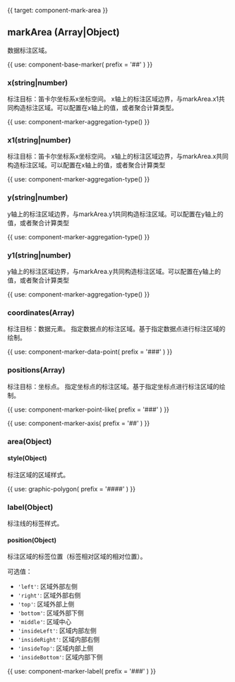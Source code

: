 {{ target: component-mark-area }}

## markArea (Array|Object)

数据标注区域。

{{ use: component-base-marker(
  prefix = '##'
) }}

### x(string|number)

标注目标：笛卡尔坐标系x坐标空间。
x轴上的标注区域边界，与markArea.x1共同构造标注区域。可以配置在x轴上的值，或者聚合计算类型。

{{ use: component-marker-aggregation-type() }}


### x1(string|number)

标注目标：笛卡尔坐标系x坐标空间。
x轴上的标注区域边界，与markArea.x共同构造标注区域。可以配置在x轴上的值，或者聚合计算类型

{{ use: component-marker-aggregation-type() }}

### y(string|number)

y轴上的标注区域边界，与markArea.y1共同构造标注区域。可以配置在y轴上的值，或者聚合计算类型

{{ use: component-marker-aggregation-type() }}

### y1(string|number)

y轴上的标注区域边界，与markArea.y共同构造标注区域。可以配置在y轴上的值，或者聚合计算类型

{{ use: component-marker-aggregation-type() }}

### coordinates(Array)

标注目标：数据元素。
指定数据点的标注区域。基于指定数据点进行标注区域的绘制。

{{ use: component-marker-data-point(
  prefix = '###'
) }}

### positions(Array)

标注目标：坐标点。
指定坐标点的标注区域。基于指定坐标点进行标注区域的绘制。

{{ use: component-marker-point-like(
  prefix = '###'
) }}

{{ use: component-marker-axis(
  prefix = '##'
) }}


### area(Object)

#### style(Object)

标注区域的区域样式。

{{ use: graphic-polygon(
  prefix = '####'
) }}

### label(Object)

标注线的标签样式。

#### position(Object)

标注区域的标签位置（标签相对区域的相对位置）。

可选值：
- `'left'`: 区域外部左侧
- `'right'`: 区域外部右侧
- `'top'`: 区域外部上侧
- `'bottom'`: 区域外部下侧
- `'middle'`: 区域中心
- `'insideLeft'`: 区域内部左侧
- `'insideRight'`: 区域内部右侧
- `'insideTop'`: 区域内部上侧
- `'insideBottom'`: 区域内部下侧


{{ use: component-marker-label(
  prefix = '###'
) }}
